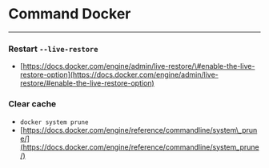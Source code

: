 # Command Docker

---

### Restart `--live-restore`

* [https://docs.docker.com/engine/admin/live-restore/\#enable-the-live-restore-option](https://docs.docker.com/engine/admin/live-restore/#enable-the-live-restore-option)

### Clear cache

* `docker system prune`
* [https://docs.docker.com/engine/reference/commandline/system\_prune/](https://docs.docker.com/engine/reference/commandline/system_prune/)



